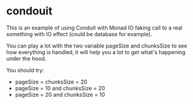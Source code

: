 # condouit

This is an example of using Conduit with Monad IO faking call to a real something with IO effect (could be database for example).

You can play a lot with the two variable pageSize and chunksSize to see how everything is handled, it will help you a lot to get what's happening under the hood.

You should try:
- pageSize = chunksSize = 20
- pageSize = 10 and chunksSize = 20
- pageSize = 20 and chunksSize = 10
 
